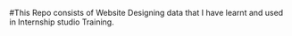 #This Repo consists of Website Designing data that I have learnt and used in Internship studio Training.
